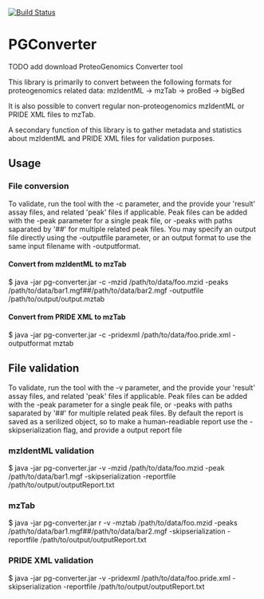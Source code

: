 [![Build Status](https://travis-ci.org/PRIDE-Toolsuite/PGConverter.svg?branch=master)](https://travis-ci.org/PRIDE-Toolsuite/PGConverter)
# PGConverter
TODO add download
ProteoGenomics Converter tool

This library is primarily to convert between the following formats for proteogenomics related data:
mzIdentML -> mzTab -> proBed -> bigBed

It is also possible to convert regular non-proteogenomics mzIdentML or PRIDE XML files to mzTab.

A secondary function of this library is to gather metadata and statistics about mzIdentML and PRIDE XML files for validation purposes.

## Usage
### File conversion
To validate, run the tool with the -c parameter, and the provide your 'result' assay files, and related 'peak' files if applicable. Peak files can be added with the -peak parameter for a single peak file, or -peaks with paths saparated by '##' for multiple related peak files. You may specify an output file directly using the -outputfile parameter, or an output format to use the same input filename with -outputformat.
#### Convert from mzIdentML to mzTab
$ java -jar pg-converter.jar -c -mzid /path/to/data/foo.mzid -peaks /path/to/data/bar1.mgf##/path/to/data/bar2.mgf -outputfile /path/to/output/output.mztab
#### Convert from PRIDE XML to mzTab 
$ java -jar pg-converter.jar -c -pridexml /path/to/data/foo.pride.xml -outputformat mztab

## File validation
To validate, run the tool with the -v parameter, and the provide your 'result' assay files, and related 'peak' files if applicable. Peak files can be added with the -peak parameter for a single peak file, or -peaks with paths saparated by '##' for multiple related peak files.
By default the report is saved as a serilized object, so to make a human-readiable report use the -skipserialization flag, and provide a output report file
### mzIdentML validation
$ java -jar pg-converter.jar  -v -mzid /path/to/data/foo.mzid -peak /path/to/data/bar1.mgf -skipserialization -reportfile /path/to/output/outputReport.txt
### mzTab
$ java -jar pg-converter.jar r -v -mztab /path/to/data/foo.mzid -peaks /path/to/data/bar1.mgf##/path/to/data/bar2.mgf -skipserialization -reportfile /path/to/output/outputReport.txt
### PRIDE XML validation
$ java -jar pg-converter.jar  -v -pridexml /path/to/data/foo.pride.xml -skipserialization -reportfile /path/to/output/outputReport.txt





